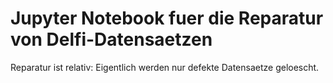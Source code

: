 # Jupyter Notebook fuer die Reparatur von Delfi-Datensaetzen

Reparatur ist relativ: Eigentlich werden nur defekte Datensaetze geloescht.
